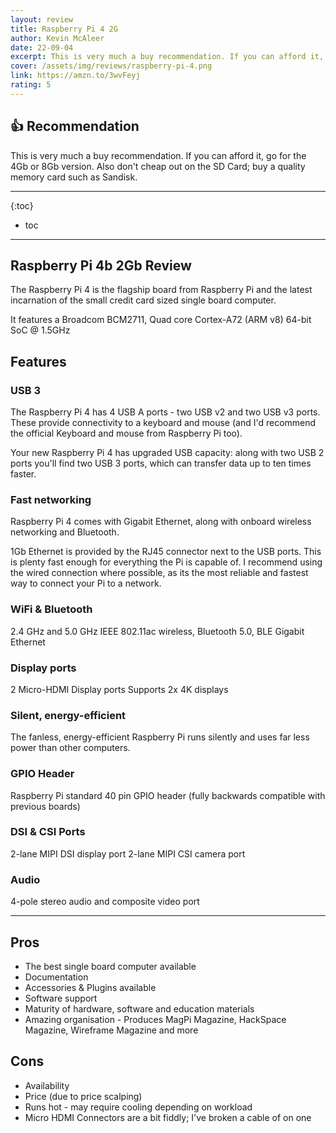 ```yaml
---
layout: review
title: Raspberry Pi 4 2G
author: Kevin McAleer
date: 22-09-04
excerpt: This is very much a buy recommendation. If you can afford it, go for the 4Gb or 8Gb version. Also don't cheap out on the SD Card; buy a quality memory card such as Sandisk.
cover: /assets/img/reviews/raspberry-pi-4.png
link: https://amzn.to/3wvFeyj
rating: 5
---
```


## 👍 Recommendation

This is very much a buy recommendation. If you can afford it, go for the 4Gb or 8Gb version. Also don't cheap out on the SD Card; buy a quality memory card such as Sandisk.

---

{:toc}
* toc

---

## Raspberry Pi 4b 2Gb Review

The Raspberry Pi 4 is the flagship board from Raspberry Pi and the latest incarnation of the small credit card sized single board computer.

It features a Broadcom BCM2711, Quad core Cortex-A72 (ARM v8) 64-bit SoC @ 1.5GHz

## Features

### USB 3
The Raspberry Pi 4 has 4 USB A ports - two USB v2 and two USB v3 ports. These provide connectivity to a keyboard and mouse (and I'd recommend the official Keyboard and mouse from Raspberry Pi too).

Your new Raspberry Pi 4 has upgraded USB capacity: along with two USB 2 ports you'll find two USB 3 ports, which can transfer data up to ten times faster.


### Fast networking
Raspberry Pi 4 comes with Gigabit Ethernet, along with onboard wireless networking and Bluetooth.

1Gb Ethernet is provided by the RJ45 connector next to the USB ports. This is plenty fast enough for everything the Pi is capable of. I recommend using the wired connection where possible, as its the most reliable and fastest way to connect your Pi to a network.

### WiFi & Bluetooth
2.4 GHz and 5.0 GHz IEEE 802.11ac wireless, Bluetooth 5.0, BLE
Gigabit Ethernet

### Display ports
2 Micro-HDMI Display ports
Supports 2x 4K displays

### Silent, energy-efficient
The fanless, energy-efficient Raspberry Pi runs silently and uses far less power than other computers.

### GPIO Header
Raspberry Pi standard 40 pin GPIO header (fully backwards compatible with previous boards)

### DSI & CSI Ports
2-lane MIPI DSI display port
2-lane MIPI CSI camera port

### Audio
4-pole stereo audio and composite video port

---

## Pros 
* The best single board computer available
* Documentation
* Accessories & Plugins available
* Software support
* Maturity of hardware, software and education materials
* Amazing organisation - Produces MagPi Magazine, HackSpace Magazine, Wireframe Magazine and more

## Cons
* Availability
* Price (due to price scalping)
* Runs hot - may require cooling depending on workload
* Micro HDMI Connectors are a bit fiddly; I've broken a cable of on one
